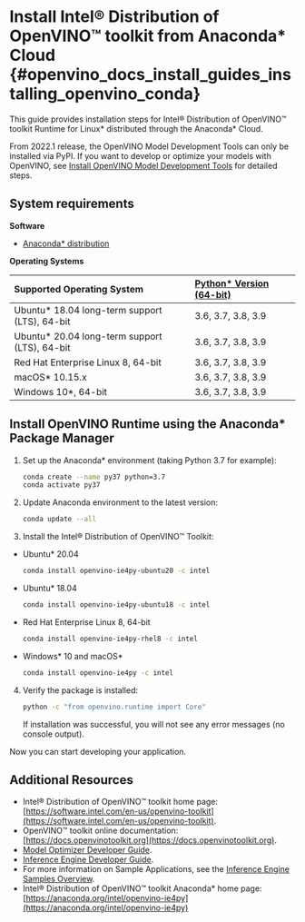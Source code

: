 # Install Intel® Distribution of OpenVINO™ toolkit from Anaconda* Cloud {#openvino_docs_install_guides_installing_openvino_conda}

This guide provides installation steps for Intel® Distribution of OpenVINO™ toolkit Runtime for Linux* distributed through  the Anaconda* Cloud.

From 2022.1 release, the OpenVINO Model Development Tools can only be installed via PyPI. If you want to develop or optimize your models with OpenVINO, see [Install OpenVINO Model Development Tools](../installing-model-dev-tools.md) for detailed steps.

## System requirements

**Software**

 - [Anaconda* distribution](https://www.anaconda.com/products/individual/)

**Operating Systems**

| Supported Operating System                                   | [Python* Version (64-bit)](https://www.python.org/) |
| :------------------------------------------------------------| :---------------------------------------------------|
|   Ubuntu* 18.04 long-term support (LTS), 64-bit              | 3.6, 3.7, 3.8, 3.9                                  |
|   Ubuntu* 20.04 long-term support (LTS), 64-bit              | 3.6, 3.7, 3.8, 3.9                                  |
|   Red Hat Enterprise Linux 8, 64-bit                         | 3.6, 3.7, 3.8, 3.9                                  |
|   macOS* 10.15.x                                             | 3.6, 3.7, 3.8, 3.9                                  |
|   Windows 10*, 64-bit                                        | 3.6, 3.7, 3.8, 3.9                                  |

## Install OpenVINO Runtime using the Anaconda* Package Manager

1. Set up the Anaconda* environment (taking Python 3.7 for example): 
   ```sh
   conda create --name py37 python=3.7
   conda activate py37
   ```
2. Update Anaconda environment to the latest version:
   ```sh
   conda update --all
   ```
3. Install the Intel® Distribution of OpenVINO™ Toolkit:
 - Ubuntu* 20.04 
   ```sh
   conda install openvino-ie4py-ubuntu20 -c intel
   ```
 - Ubuntu* 18.04
   ```sh
   conda install openvino-ie4py-ubuntu18 -c intel
   ```
 - Red Hat Enterprise Linux 8, 64-bit 
   ```sh
   conda install openvino-ie4py-rhel8 -c intel
   ```
 - Windows* 10 and macOS*
   ```sh
   conda install openvino-ie4py -c intel
   ```
4. Verify the package is installed:
   ```sh
   python -c "from openvino.runtime import Core"
   ```
   If installation was successful, you will not see any error messages (no console output).

Now you can start developing your application.

## Additional Resources

- Intel® Distribution of OpenVINO™ toolkit home page: [https://software.intel.com/en-us/openvino-toolkit](https://software.intel.com/en-us/openvino-toolkit).
- OpenVINO™ toolkit online documentation: [https://docs.openvinotoolkit.org](https://docs.openvinotoolkit.org).
- [Model Optimizer Developer Guide](../MO_DG/Deep_Learning_Model_Optimizer_DevGuide.md).
- [Inference Engine Developer Guide](../IE_DG/Deep_Learning_Inference_Engine_DevGuide.md).
- For more information on Sample Applications, see the [Inference Engine Samples Overview](../IE_DG/Samples_Overview.md).
- Intel® Distribution of OpenVINO™ toolkit Anaconda* home page: [https://anaconda.org/intel/openvino-ie4py](https://anaconda.org/intel/openvino-ie4py)

